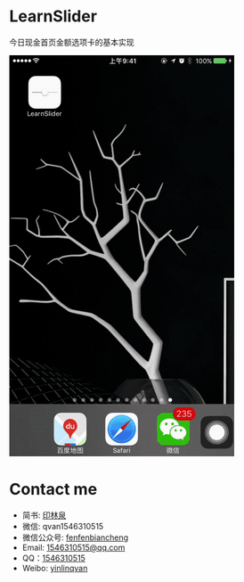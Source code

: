 
# LearnSlider
今日现金首页金额选项卡的基本实现

![效果图](./2017-07-13%2017_13_01.gif)

# Contact me
- 简书: [印林泉](http://www.jianshu.com/u/2af3405e4c97)
- 微信: qvan1546310515
- 微信公众号: [fenfenbiancheng](https://mp.weixin.qq.com/s/WuRBxV9ApMH1Wa8jx1zXOQ)
- Email: 1546310515@qq.com
- QQ：[1546310515](https://user.qzone.qq.com/1546310515)
- Weibo: [yinlinqvan](http://weibo.com/yinlinqvan)
